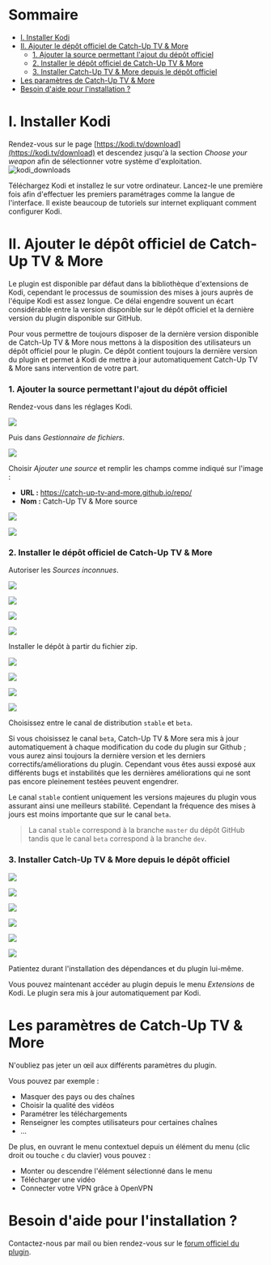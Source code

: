 # Sommaire

* [I. Installer Kodi](#i-installer-kodi)
* [II. Ajouter le dépôt officiel de Catch-Up TV & More](#ii-ajouter-le-dépôt-officiel-de-catch-up-tv--more)
    * [1. Ajouter la source permettant l'ajout du dépôt officiel](#1-ajouter-la-source-permettant-lajout-du-dépôt-officiel)
    * [2. Installer le dépôt officiel de Catch-Up TV & More](#2-installer-le-dépôt-officiel-de-catch-up-tv--more)
    * [3. Installer Catch-Up TV & More depuis le dépôt officiel](#3-installer-catch-up-tv--more-depuis-le-dépôt-officiel)
* [Les paramètres de Catch-Up TV & More](#les-paramètres-de-catch-up-tv--more)
* [Besoin d'aide pour l'installation ?](#besoin-daide-pour-linstallation-)


# I. Installer Kodi

Rendez-vous sur le page [https://kodi.tv/download](https://kodi.tv/download) et descendez jusqu'à la section *Choose your weapon* afin de sélectionner votre système d'exploitation.
![kodi_downloads](/img/installation/kodi_downloads.jpeg "Téléchargement Kodi")

Téléchargez Kodi et installez le sur votre ordinateur. Lancez-le une première fois afin d'effectuer les premiers paramétrages comme la langue de l'interface. Il existe beaucoup de tutoriels sur internet expliquant comment configurer Kodi.

# II. Ajouter le dépôt officiel de Catch-Up TV & More

Le plugin est disponible par défaut dans la bibliothèque d'extensions de Kodi, cependant le processus de soumission des mises à jours auprès de l'équipe Kodi est assez longue. Ce délai engendre souvent un écart considérable entre la version disponible sur le dépôt officiel et la dernière version du plugin disponible sur GitHub.

Pour vous permettre de toujours disposer de la dernière version disponible de Catch-Up TV & More nous mettons à la disposition des utilisateurs un dépôt officiel pour le plugin. Ce dépôt contient toujours la dernière version du plugin et permet à Kodi de mettre à jour automatiquement Catch-Up TV & More sans intervention de votre part.

### 1. Ajouter la source permettant l'ajout du dépôt officiel

Rendez-vous dans les réglages Kodi.

![](/img/installation/settings_fr.jpeg)

Puis dans *Gestionnaire de fichiers*.

![](/img/installation/files_manager_fr.jpeg)

Choisir *Ajouter une source* et remplir les champs comme indiqué sur l'image :

* **URL :** https://catch-up-tv-and-more.github.io/repo/
* **Nom :** Catch-Up TV & More source

![](/img/installation/3_fr.jpeg)

![](/img/installation/4_fr.jpeg)

### 2. Installer le dépôt officiel de Catch-Up TV & More

Autoriser les *Sources inconnues*.

![](/img/installation/settings_fr.jpeg)

![](/img/installation/settings_system_fr.jpeg)

![](/img/installation/extensions_fr.jpeg)

![](/img/installation/warning_sources_fr.jpeg)

Installer le dépôt à partir du fichier zip.

![](/img/installation/addons_fr.jpeg)

![](/img/installation/addons_2_fr.jpeg)

![](/img/installation/install_from_zip_fr.jpeg)

![](/img/installation/install_from_zip_2_fr.jpeg)

Choisissez entre le canal de distribution `stable` et `beta`.

Si vous choisissez le canal `beta`, Catch-Up TV & More sera mis à jour automatiquement à chaque modification du code du plugin sur Github ; vous aurez ainsi toujours la dernière version et les derniers correctifs/améliorations du plugin. Cependant vous êtes aussi exposé aux différents bugs et instabilités que les dernières améliorations qui ne sont pas encore pleinement testées peuvent engendrer.

Le canal `stable` contient uniquement les versions majeures du plugin vous assurant ainsi une meilleurs stabilité. Cependant la fréquence des mises à jours est moins importante que sur le canal `beta`.

> La canal `stable` correspond à la branche `master` du dépôt GitHub tandis que le canal `beta` correspond à la branche `dev`.

### 3. Installer Catch-Up TV & More depuis le dépôt officiel

![](/img/installation/install_plugin_1.jpeg)

![](/img/installation/install_plugin_2.jpeg)

![](/img/installation/install_plugin_3.jpeg)

![](/img/installation/install_plugin_4.jpeg)

![](/img/installation/install_plugin_5.jpeg)

![](/img/installation/install_plugin_6.jpeg)

Patientez durant l'installation des dépendances et du plugin lui-même.

Vous pouvez maintenant accéder au plugin depuis le menu *Extensions* de Kodi. Le plugin sera mis à jour automatiquement par Kodi.

# Les paramètres de Catch-Up TV & More

N'oubliez pas jeter un œil aux différents paramètres du plugin.

Vous pouvez par exemple :

* Masquer des pays ou des chaînes
* Choisir la qualité des vidéos
* Paramétrer les téléchargements
* Renseigner les comptes utilisateurs pour certaines chaînes
* ...

De plus, en ouvrant le menu contextuel depuis un élément du menu (clic droit ou touche `c` du clavier) vous pouvez :

* Monter ou descendre l'élément sélectionné dans le menu
* Télécharger une vidéo
* Connecter votre VPN grâce à OpenVPN


# Besoin d'aide pour l'installation ?

Contactez-nous par mail ou bien rendez-vous sur le [forum officiel du plugin](https://forum.mpdb.tv/index.php/topic,35713.0.html).





